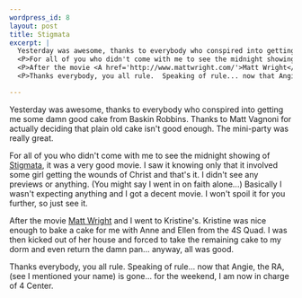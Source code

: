 ```yaml
--- 
wordpress_id: 8
layout: post
title: Stigmata
excerpt: |
  Yesterday was awesome, thanks to everybody who conspired into getting me some damn good cake from Baskin Robbins.  Thanks to Matt Vagnoni for actually deciding that plain old cake isn't good enough.  The mini-party was really great.
  <P>For all of you who didn't come with me to see the midnight showing of <a href='http://www.stigmata.com/'>Stigmata</A>, it was a very good movie.  I saw it knowing only that it involved some girl getting the wounds of Christ and that's it.  I didn't see any previews or anything.  (You might say I went in on faith alone...)  Basically I wasn't expecting anything and I got a decent movie.  I won't spoil it for you further, so just see it.
  <P>After the movie <A href='http://www.mattwright.com/'>Matt Wright</A> and I went to Kristine's.  Kristine was nice enough to bake a cake for me with Anne and Ellen from the 4S Quad.  I was then kicked out of her house and forced to take the remaining cake to my dorm and even return the damn pan... anyway, all was good.
  <P>Thanks everybody, you all rule.  Speaking of rule... now that Angie, the RA, (see I mentioned your name) is gone... for the weekend, I am now in charge of 4 Center.

---
```

Yesterday was awesome, thanks to everybody who conspired into getting me some damn good cake from Baskin Robbins.  Thanks to Matt Vagnoni for actually deciding that plain old cake isn't good enough.  The mini-party was really great.
<P>For all of you who didn't come with me to see the midnight showing of <a href='http://www.stigmata.com/'>Stigmata</A>, it was a very good movie.  I saw it knowing only that it involved some girl getting the wounds of Christ and that's it.  I didn't see any previews or anything.  (You might say I went in on faith alone...)  Basically I wasn't expecting anything and I got a decent movie.  I won't spoil it for you further, so just see it.
<P>After the movie <A href='http://www.mattwright.com/'>Matt Wright</A> and I went to Kristine's.  Kristine was nice enough to bake a cake for me with Anne and Ellen from the 4S Quad.  I was then kicked out of her house and forced to take the remaining cake to my dorm and even return the damn pan... anyway, all was good.
<P>Thanks everybody, you all rule.  Speaking of rule... now that Angie, the RA, (see I mentioned your name) is gone... for the weekend, I am now in charge of 4 Center.
